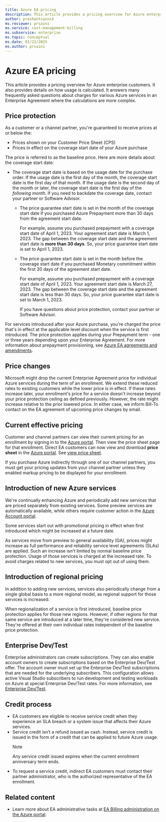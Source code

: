 ```yaml
---
title: Azure EA pricing
description: This article provides a pricing overview for Azure enterprise customers.
author: prashantsaini4
ms.reviewer: prsaini
ms.service: cost-management-billing
ms.subservice: enterprise
ms.topic: conceptual
ms.date: 01/22/2025
ms.author: prsaini
---
```


# Azure EA pricing

This article provides a pricing overview for Azure enterprise customers. It also provides details on how usage is calculated. It answers many frequently asked questions about charges for various Azure services in an Enterprise Agreement where the calculations are more complex.

## Price protection

As a customer or a channel partner, you're guaranteed to receive prices at or below the:

- Prices shown on your Customer Price Sheet (CPS)
- Prices in effect on the coverage start date of your Azure purchase

The price is referred to as the baseline price. Here are more details about the coverage start date:

- The coverage start date is based on the usage date for the purchase order. If the usage date is the first day of the month, the coverage start date is the first day of that month. If the usage date is the second day of the month or later, the coverage start date is the first day of the *following month*. If you need to backdate the coverage date, contact your partner or Software Advisor.

  - The price guarantee start date is set in the month of the coverage start date if you purchased Azure Prepayment more than 30 days from the agreement start date.  

    For example, assume you purchased prepayment with a coverage start date of April 1, 2023. Your agreement start date is March 1, 2023. The gap between the coverage start date and the agreement start date is **more than 30 days**. So, your price guarantee start date is set to April 1, 2023.

  - The price guarantee start date is set in the month before the coverage start date if you purchased Monetary commitment within the first 30 days of the agreement start date.

    For example, assume you purchased prepayment with a coverage start date of April 1, 2023. Your agreement start date is March 27, 2023. The gap between the coverage start date and the agreement start date is less than 30 days. So, your price guarantee start date is set to March 1, 2023.  

    If you have questions about price protection, contact your partner or Software Advisor.

For services introduced after your Azure purchase, you're charged the price that's in effect at the applicable level discount when the service is first introduced. The price protection applies during your Prepayment term - one or three years depending upon your Enterprise Agreement. For more information about prepayment provisioning, see [Azure EA agreements and amendments](ea-portal-agreements.md#enrollment-provisioning-status).

## Price changes

Microsoft might drop the current Enterprise Agreement price for individual Azure services during the term of an enrollment. We extend these reduced rates to existing customers while the lower price is in effect. If these rates increase later, your enrollment's price for a service doesn't increase beyond your price protection ceiling as defined previously. However, the rate might increase relative to the prior lowered price. In either case, we inform Bill-To contact on the EA agreement of upcoming price changes by email.

## Current effective pricing

Customer and channel partners can view their current pricing for an enrollment by signing in to the [Azure portal](https://portal.azure.com/#blade/Microsoft_Azure_GTM/ModernBillingMenuBlade/BillingAccounts). Then view the price sheet page for that enrollment. Direct EA customers can now view and download **price sheet** in the [Azure portal](https://portal.azure.com/#blade/Microsoft_Azure_GTM/ModernBillingMenuBlade/BillingAccounts). See [view price sheet](ea-pricing.md#download-pricing-for-an-enterprise-agreement).

If you purchase Azure indirectly through one of our channel partners, you must get your pricing updates from your channel partner unless they enabled markup pricing to be displayed for your enrollment.

## Introduction of new Azure services

We're continually enhancing Azure and periodically add new services that are priced separately from existing services. Some preview services are automatically available, while others require customer action in the [Azure Account portal](https://account.windowsazure.com/PreviewFeatures).

Some services start out with promotional pricing in effect when first introduced which might be increased at a future date.

As services move from preview to general availability (GA), prices might increase as full performance and reliability service level agreements (SLAs) are applied. Such an increase isn't limited by normal baseline price protection. Usage of those services is charged at the increased rate. To avoid charges related to new services, you must opt out of using them.

## Introduction of regional pricing

In addition to adding new services, services also periodically change from a single global basis to a more regional model, as regional support for those services is increased.

When regionalization of a service is first introduced, baseline price protection applies for those new regions. However, if other regions for that same service are introduced at a later time, they're considered new service. They're offered at their own individual rates independent of the baseline price protection.

## Enterprise Dev/Test

Enterprise administrators can create subscriptions. They can also enable account owners to create subscriptions based on the Enterprise Dev/Test offer. The account owner must set up the Enterprise Dev/Test subscriptions that are needed for the underlying subscribers. This configuration allows active Visual Studio subscribers to run development and testing workloads on Azure at special Enterprise Dev/Test rates. For more information, see [Enterprise Dev/Test](https://azure.microsoft.com/offers/ms-azr-0148p/).

## Credit process

- EA customers are eligible to receive service credit when they experience an SLA breach or a system issue that affects their Azure services.
- Service credit isn’t a refund issued as cash. Instead, service credit is issued in the form of a credit that can be applied to future Azure usage.  
    > [!NOTE]
    > Any service credit issued expires when the current enrollment anniversary term ends.
- To request a service credit, indirect EA customers must contact their partner administrator, who is the authorized representative of the EA enrollment.

## Related content

- Learn more about EA administrative tasks at [EA Billing administration on the Azure portal](direct-ea-administration.md).
